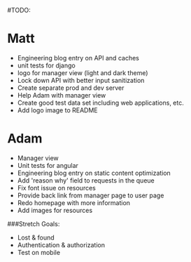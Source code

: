 #TODO:

# Matt
* Engineering blog entry on API and caches
* unit tests for django
* logo for manager view (light and dark theme)
* Lock down API with better input sanitization
* Create separate prod and dev server
* Help Adam with manager view
* Create good test data set including web applications, etc.
* Add logo image to README

# Adam
* Manager view
* Unit tests for angular
* Engineering blog entry on static content optimization
* Add 'reason why' field to requests in the queue
* Fix font issue on resources
* Provide back link from manager page to user page
* Redo homepage with more information
* Add images for resources

###Stretch Goals:
* Lost & found
* Authentication & authorization
* Test on mobile


